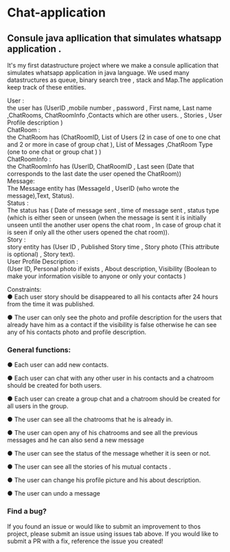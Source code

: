 # Chat-application

## Consule java apllication that simulates whatsapp application .

<p>It's my first datastructure project where we make a consule apllication that simulates whatsapp application in java language. We used many datastructures as queue, binary search tree , stack and Map.The application  keep track of these entities.

User : <br>
the user has (UserID ,mobile number , password , First name, Last name ,ChatRooms, ChatRoomInfo ,Contacts which are other users. , Stories , User Profile description )<br>
ChatRoom :<br>
the ChatRoom has (ChatRoomID, List of Users (2 in case of one to one
chat and 2 or more in case of group chat ), List of Messages ,ChatRoom Type (one to
one chat or group chat ) )<br>
ChatRoomInfo :<br>
the ChatRoomInfo has (UserID,
ChatRoomID , Last seen (Date that corresponds to the last date the user opened the ChatRoom))<br>
Message: <br>
The Message entity has (MessageId , UserID (who wrote the message),Text, Status).<br>
Status :<br>
The status has ( Date of message sent , time of message sent , status type
(which is either seen or unseen (when the message is sent it is initially unseen until
the another user opens the chat room , In case of group chat it is seen if only all the
other users opened the chat room)).<br>
Story : <br>
story entity has (User ID , Published Story time , Story photo (This attribute
is optional) , Story text).<br>
User Profile Description :<br>
(User ID, Personal photo if exists , About description,
Visibility (Boolean to make your information visible to anyone or only your contacts )<br>
  
Constraints:<br>
● Each user story should be disappeared to all his contacts after 24 hours from
the time it was published. 

● The user can only see the photo and profile description for the users that
already have him as a contact if the visibility is false otherwise he can see any
of his contacts photo and profile description.

### General functions:

● Each user can add new contacts.

● Each user can chat with any other user in his contacts and a chatroom should
be created for both users.

● Each user can create a group chat and a chatroom should be created for all
users in the group.

● The user can see all the chatrooms that he is already in.

● The user can open any of his chatrooms and see all the previous messages
and he can also send a new message

● The user can see the status of the message whether it is seen or not.

● The user can see all the stories of his mutual contacts .

● The user can change his profile picture and his about description.

● The user can undo a message


### Find a bug?
If you found an issue or would like to submit an improvement to thos project, please submit an issue using issues tab above. If you would like to submit a PR with a fix, reference the issue you created!
<p>

